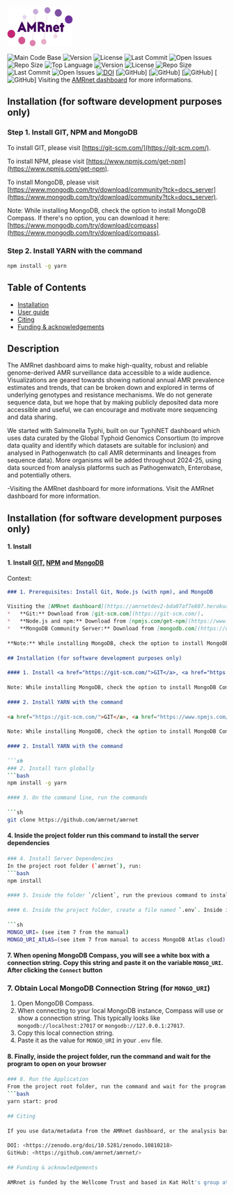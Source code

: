  <img src='assets/img/logo-prod.png' width="150" height="90">    
 
![Main Code Base](https://img.shields.io/github/languages/top/amrnet/amrnet)
![Version](https://img.shields.io/badge/version-1.0-red)
![License](https://img.shields.io/badge/license-GPLv3-blue)
![Last Commit](https://img.shields.io/github/last-commit/amrnet/amrnet)
![Open Issues](https://img.shields.io/github/issues-raw/amrnet/amrnet)
![Repo Size](https://img.shields.io/github/repo-size/amrnet/amrnet)
![Top Language](https://img.shields.io/github/languages/top/amrnet/amrnet)
![Version](https://img.shields.io/badge/version-1.0-red)
![License](https://img.shields.io/badge/license-GPLv3-blue)
![Repo Size](https://img.shields.io/github/repo-size/amrnet/amrnet)
![Last Commit](https://img.shields.io/github/last-commit/amrnet/amrnet) 
![Open Issues](https://img.shields.io/github/issues-raw/amrnet/amrnet)
[![DOI](https://zenodo.org/badge/615052960.svg)](https://zenodo.org/doi/10.5281/zenodo.10810218)
[![GitHub](https://img.shields.io/github/stars/amrnet/amrnet)]
[![GitHub](https://img.shields.io/github/forks/amrnet/amrnet)]
[![GitHub](https://img.shields.io/github/watchers/amrnet/amrnet)]
[![GitHub](https://img.shields.io/github/contributors/amrnet/amrnet)]
Visiting the [AMRnet dashboard](https://amrnetdev2-bda07af7e807.herokuapp.com/) for more informations.

## Installation (for software development purposes only)

### Step 1. Install GIT, NPM and MongoDB

To install GIT, please visit [https://git-scm.com/](https://git-scm.com/).

To install NPM, please visit [https://www.npmjs.com/get-npm](https://www.npmjs.com/get-npm).

To install MongoDB, please visit [https://www.mongodb.com/try/download/community?tck=docs_server](https://www.mongodb.com/try/download/community?tck=docs_server).

Note: While installing MongoDB, check the option to install MongoDB Compass. If there's no option, you can download it here: [https://www.mongodb.com/try/download/compass](https://www.mongodb.com/try/download/compass).

### Step 2. Install YARN with the command

```bash
npm install -g yarn
```

## Table of Contents
- [Installation](#installation)
- [User guide](#user-guide)
- [Citing](#citing)
- [Funding & acknowledgements](#funding-acknowledgements)


## Description
 
 The AMRnet dashboard aims to make high-quality, robust and reliable genome-derived AMR surveillance data accessible to a wide audience. Visualizations are geared towards showing national annual AMR prevalence estimates and trends, that can be broken down and explored in terms of underlying genotypes and resistance mechanisms. We do not generate sequence data, but we hope that by making publicly deposited data more accessible and useful, we can encourage and motivate more sequencing and data sharing.
 
 We started with Salmonella Typhi, built on our TyphiNET dashboard which uses data curated by the Global Typhoid Genomics Consortium (to improve data quality and identify which datasets are suitable for inclusion) and analysed in Pathogenwatch (to call AMR determinants and lineages from sequence data). More organisms will be added throughout 2024-25, using data sourced from analysis platforms such as Pathogenwatch, Enterobase, and potentially others.
 
-Visiting the AMRnet dashboard for more informations.
Visit the AMRnet dashboard for more information.
 
## Installation (for software development purposes only)
 
#### 1. Install

#### 1. Install <a href="https://git-scm.com/">GIT</a>, <a href="https://www.npmjs.com/get-npm">NPM</a> and <a href="https://www.mongodb.com/try/download/community?tck=docs_server">MongoDB</a>
Context:
```markdown
### 1. Prerequisites: Install Git, Node.js (with npm), and MongoDB
 
Visiting the [AMRnet dashboard](https://amrnetdev2-bda07af7e807.herokuapp.com/) for more informations.
*   **Git:** Download from [git-scm.com](https://git-scm.com/).
*   **Node.js and npm:** Download from [npmjs.com/get-npm](https://www.npmjs.com/get-npm) (npm is included with Node.js).
*   **MongoDB Community Server:** Download from [mongodb.com](https://www.mongodb.com/try/download/community?tck=docs_server).

**Note:** While installing MongoDB, check the option to install MongoDB Compass. If not available during installation, download Compass separately from [mongodb.com/try/download/compass](https://www.mongodb.com/try/download/compass).
 
## Installation (for software development purposes only)

#### 1. Install <a href="https://git-scm.com/">GIT</a>, <a href="https://www.npmjs.com/get-npm">NPM</a> and <a href="https://www.mongodb.com/try/download/community?tck=docs_server">MongoDB</a>

Note: While installing MongoDB, check the option to install MongoDB Compass. If there's no option, you can download it here:` <a href="https://www.mongodb.com/try/download/compass">MongoDB Compass</a> 

#### 2. Install YARN with the command

<a href="https://git-scm.com/">GIT</a>, <a href="https://www.npmjs.com/get-npm">NPM</a> and <a href="https://www.mongodb.com/try/download/community?tck=docs_server">MongoDB</a>

Note: While installing MongoDB, check the option to install MongoDB Compass. If there's no option, you can download it here:` <a href="https://www.mongodb.com/try/download/compass">MongoDB Compass</a>

#### 2. Install YARN with the command

```sh
### 2. Install Yarn globally
```bash
npm install -g yarn

#### 3. On the command line, run the commands

```sh
git clone https://github.com/amrnet/amrnet
```

#### 4. Inside the project folder run this command to install the server dependencies

```sh
### 4. Install Server Dependencies
In the project root folder (`amrnet`), run:
```bash
npm install

#### 5. Inside the folder `/client`, run the previous command to install the client dependencies

#### 6. Inside the project folder, create a file named `.env`. Inside it, copy the following code

```sh
MONGO_URI= (see item 7 from the manual)
MONGO_URI_ATLAS=(see item 7 from manual to access MongoDB Atlas cloud)
```


#### 7. When opening MongoDB Compass, you will see a white box with a connection string. Copy this string and paste it on the variable `MONGO_URI`. After clicking the `Connect` button
### 7. Obtain Local MongoDB Connection String (for `MONGO_URI`)
1.  Open MongoDB Compass.
2.  When connecting to your local MongoDB instance, Compass will use or show a connection string. This typically looks like `mongodb://localhost:27017` or `mongodb://127.0.0.1:27017`.
3.  Copy this local connection string.
4.  Paste it as the value for `MONGO_URI` in your `.env` file.

#### 8. Finally, inside the project folder, run the command and wait for the program to open on your browser

```sh
### 8. Run the Application
From the project root folder, run the command and wait for the program to open in your browser:
```bash
yarn start: prod

## Citing

If you use data/metadata from the AMRnet dashboard, or the analysis based on these data, please cite:

DOI: <https://zenodo.org/doi/10.5281/zenodo.10810218>
GitHub: <https://github.com/amrnet/amrnet/>

## Funding & acknowledgements

AMRnet is funded by the Wellcome Trust and based in Kat Holt's group at the London School of Hygiene and Tropical Medicine.